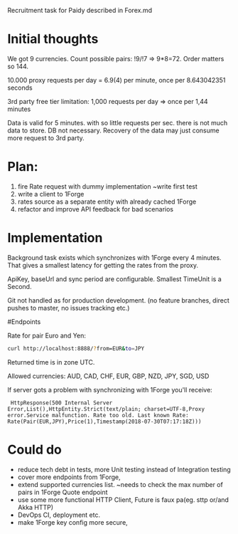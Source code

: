 Recruitment task for Paidy described in Forex.md

# Initial thoughts 
We got 9 currencies. Count possible pairs: !9/!7 => 9*8=72. Order matters so 144.

10.000 proxy requests per day = 6.9(4) per minute, once per 8.643042351 seconds

3rd party free tier limitation: 1,000 requests per day => once per 1,44 minutes

Data is valid for 5 minutes. with so little requests per sec. there is not much data to store. DB not necessary. Recovery of the data may just consume more request to 3rd party.

# Plan:
1. fire Rate request with dummy implementation ~write first test
2. write a client to 1Forge
3. rates source as a separate entity with already cached 1Forge
4. refactor and improve API feedback for bad scenarios

# Implementation

Background task exists which synchronizes with 1Forge every 4 minutes.
That gives a smallest latency for getting the rates from the proxy.

ApiKey, baseUrl and sync period are configurable. Smallest TimeUnit is a Second.

Git not handled as for production development. (no feature branches, direct pushes to master, no issues tracking etc.)

#Endpoints

Rate for pair Euro and Yen:
```bash
curl http://localhost:8888/?from=EUR&to=JPY
```

Returned time is in zone UTC.

Allowed currencies: AUD, CAD, CHF, EUR, GBP, NZD, JPY, SGD, USD

If server gots a problem with synchronizing with 1Forge you'll receive:
```
 HttpResponse(500 Internal Server Error,List(),HttpEntity.Strict(text/plain; charset=UTF-8,Proxy error.Service malfunction. Rate too old. Last known Rate: Rate(Pair(EUR,JPY),Price(1),Timestamp(2018-07-30T07:17:18Z)))
```

# Could do
- reduce tech debt in tests, more Unit testing instead of Integration testing  
- cover more endpoints from 1Forge,
- extend supported currencies list. ~needs to check the max number of pairs in 1Forge Quote endpoint
- use some more functional HTTP Client, Future is faux pa(eg. sttp or/and Akka HTTP)
- DevOps CI, deployment etc.
- make 1Forge key config more secure,